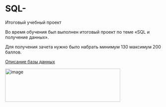 # SQL-
Итоговый учебный проект 

Во время обучения был выполнен итоговый проект по теме «SQL и получение данных».

Для получения зачета нужно было набрать минимум 130 максимум 200 баллов.


[Описание базы данных](https://edu.postgrespro.ru/bookings.pdf)

<img width="370" height="107" alt="image" src="https://github.com/user-attachments/assets/9c4968a4-d355-4e77-8c06-d6545d499830" />
